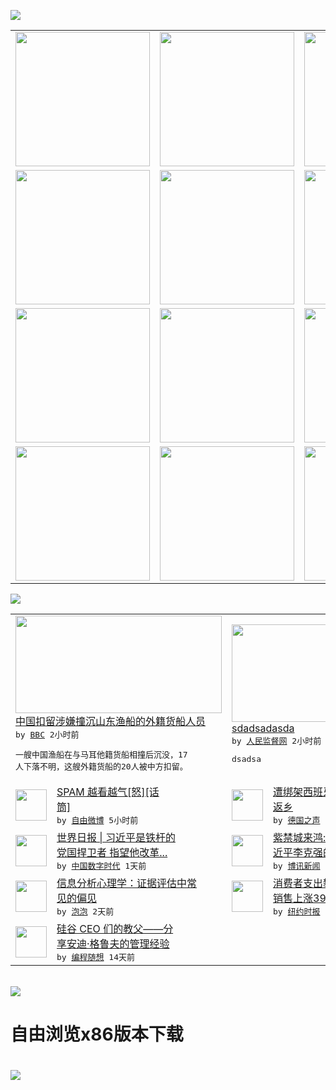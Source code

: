 

<a href="https://github.com/greatfire/z/raw/master/FreeBrowser.apk"><img src="https://raw.githubusercontent.com/greatfire/wiki/master/x/header.png" /></a><table><tr><td width="262" align="center" valign="center"><a href="https://github.com/greatfire/wiki/wiki/nyt" title="纽约时报中文网 国际纵览"><img src="https://raw.githubusercontent.com/greatfire/wiki/master/x/nyt_flag.png" width="215"/></a></td><td width="262" align="center" valign="center"><a href="https://github.com/greatfire/wiki/wiki/dw" title=""><img src="https://raw.githubusercontent.com/greatfire/wiki/master/x/dw_flag.png" width="215"/></a></td><td width="262" align="center" valign="center"><a href="https://github.com/greatfire/wiki/wiki/rmjd" title=""><img src="https://raw.githubusercontent.com/greatfire/wiki/master/x/rmjd_flag.png" width="215"/></a></td></tr><tr><td width="262" align="center" valign="center"><a href="https://github.com/paopaonetizen/website" title="泡泡 - 未经审查的互联网信息"><img src="https://raw.githubusercontent.com/greatfire/wiki/master/x/pp_flag.png" width="215"/></a></td><td width="262" align="center" valign="center"><a href="https://github.com/getlantern/mirror" title="以及自由微博和GreatFire.org官方中文论坛"><img src="https://raw.githubusercontent.com/greatfire/wiki/master/x/lantern_flag.png" width="215"/></a></td><td width="262" align="center" valign="center"><a href="https://github.com/cdtmirrors/m/" title=""><img src="https://raw.githubusercontent.com/greatfire/wiki/master/x/cdt_flag.png" width="215"/></a></td></tr><tr><td width="262" align="center" valign="center"><a href="https://github.com/program-think/blog" title="编程随想的博客"><img src="https://raw.githubusercontent.com/greatfire/wiki/master/x/pt_flag.png" width="215"/></a></td><td width="262" align="center" valign="center"><a href="https://github.com/greatfire/wiki/wiki/bbc" title=""><img src="https://raw.githubusercontent.com/greatfire/wiki/master/x/bbc_flag.png" width="215"/></a></td><td width="262" align="center" valign="center"><a href="https://github.com/freeweibo/s" title="自由微博 - 匿名和不受屏蔽的新浪微博搜索"><img src="https://raw.githubusercontent.com/greatfire/wiki/master/x/fw_flag.png" width="215"/></a></td></tr><tr><td width="262" align="center" valign="center"><a href="https://github.com/greatfire/wiki/wiki/google" title=""><img src="https://raw.githubusercontent.com/greatfire/wiki/master/x/google_flag.png" width="215"/></a></td><td width="262" align="center" valign="center"><a href="https://github.com/bxnews/boxun" title=""><img src="https://raw.githubusercontent.com/greatfire/wiki/master/x/bx_flag.png" width="215"/></a></td><td width="262" align="center" valign="center"><a href="https://github.com/greatfire/wiki/wiki/open-source" title="欢迎访问GreatFire.org开发者项目网站"><img src="https://raw.githubusercontent.com/greatfire/wiki/master/x/open-source_flag.png" width="215"/></a></td></tr></table><img src="https://raw.githubusercontent.com/greatfire/wiki/master/x/newsfeed text.png" /><table cols="4"><tr><td colspan="2" width="380"><a href="http://www.bbc.com/zhongwen/simp/world/2016/05/160508_china_fishing_vessel_collision"><img src="http://a.files.bbci.co.uk/worldservice/live/assets/images/2016/05/08/160508202214_fishingvessel144.gif" width="330" height="156"/></a></br><a href="http://www.bbc.com/zhongwen/simp/world/2016/05/160508_china_fishing_vessel_collision">中国扣留涉嫌撞沉山东渔船的外籍货船人员</a></br><kbd> by <a href="http://www.bbc.co.uk/zhongwen/simp">BBC</a> 2小时前 </kbd></br><pre>一艘中国渔船在与马耳他籍货船相撞后沉没，17<br/>人下落不明，这艘外籍货船的20人被中方扣留。</pre></td><td colspan="2" width="380"><a href="http://www.rmjdw.com//tebiebaodao/20160508/15526.html"><img src="https://raw.githubusercontent.com/greatfire/wiki/master/x/rmjd_logo_b.png" width="330" height="156"/></a></br><a href="http://www.rmjdw.com//tebiebaodao/20160508/15526.html">sdadsadasda </a></br><kbd> by <a href="http://www.rmjdw.com/">人民监督网</a> 2小时前 </kbd></br><pre>dsadsa</pre></td></tr><tr><td><img src="https://raw.githubusercontent.com/greatfire/wiki/master/x/fw_logo.png" width="50" height="50"/></td><td width="280"><a href="https://freeweibo.com/weibo/3973023588116409">SPAM 越看越气[怒][话<br/>筒]</a></br><kbd> by <a href="https://freeweibo.com/">自由微博</a> 5小时前 </kbd></td><td><img src="http://www.dw.com/image/0,,19242799_302,00.jpg" width="50" height="50"/></td><td width="280"><a href="http://dw.com/p/1Ik25?maca=chi-GK-text-greatfire-all-chinese-15625-xml-mrss">遭绑架西班牙记者从叙利亚平安<br/>返乡</a></br><kbd> by <a href="http://dw.de">德国之声</a> 6小时前 </kbd></td></tr><tr><td><img src="http://i0.wp.com/chinadigitaltimes.net/chinese/files/2016/05/4492k8.jpg?resize=150%2C150" width="50" height="50"/></td><td width="280"><a href="http://feedproxy.google.com/~r/chinadigitaltimes/zKps/~3/-fd8z7E9klQ/">世界日报 | 习近平是铁杆的<br/>党国捍卫者 指望他改革...</a></br><kbd> by <a href="http://chinadigitaltimes.net/chinese/">中国数字时代</a> 1天前 </kbd></td><td><img src="http://www.boxun.com/news/images/2016/05/201605082250china1.jpg" width="50" height="50"/></td><td width="280"><a href="http://www.boxun.com/news/gb/china/2016/05/201605082250.shtml">紫禁城来鸿:从两场座谈会看习<br/>近平李克强的明争暗斗</a></br><kbd> by <a href="http://www.boxun.com">博讯新闻</a> 1天前 </kbd></td></tr><tr><td><img src="https://raw.githubusercontent.com/greatfire/wiki/master/x/pp_logo.png" width="50" height="50"/></td><td width="280"><a href="https://pao-pao.net/article/692">信息分析心理学：证据评估中常<br/>见的偏见</a></br><kbd> by <a href="https://pao-pao.net">泡泡</a> 2天前 </kbd></td><td><img src="https://static01.nyt.com/images/2016/05/06/business/06alibaba/06alibaba-articleLarge.jpg" width="50" height="50"/></td><td width="280"><a href="https://d7odklm2qes9e.cloudfront.net/technology/20160506/t06alibaba/">消费者支出攀升，阿里第四季度<br/>销售上涨39%</a></br><kbd> by <a href="http://m.cn.nytimes.com/">纽约时报</a> 3天前 </kbd></td></tr><tr><td><img src="https://lh3.googleusercontent.com/sMUbBGt-8JQpr_t2wogfT7BYFCdefXSgRC9jTjI2qgBafnr-rGigfkDtOFi1M1SUGdbCC2_nOXUzp-QGv5t5FtDlrsVfYlxliT6cDvuSeTcpRLJJm3QoYtY4GTgUslBVboo8MCcPzLU" width="50" height="50"/></td><td width="280"><a href="http://feedproxy.google.com/~r/programthink/~3/drmgGUT99k4/Andy-Grove-Quotes-on-Leadership.html">硅谷 CEO 们的教父——分<br/>享安迪·格鲁夫的管理经验</a></br><kbd> by <a href="http://program-think.blogspot.com">编程随想</a> 14天前 </kbd></td></table></br><a href="https://github.com/greatfire/z/raw/master/FreeBrowser.apk"><img src="https://raw.githubusercontent.com/greatfire/wiki/master/x/download app.png" /></a><h1>自由浏览x86版本下载<h1><a href="https://github.com/greatfire/z/raw/master/FreeBrowser-x86.apk"><img src="https://raw.githubusercontent.com/greatfire/images/master/fb86.qr.png" /></a>